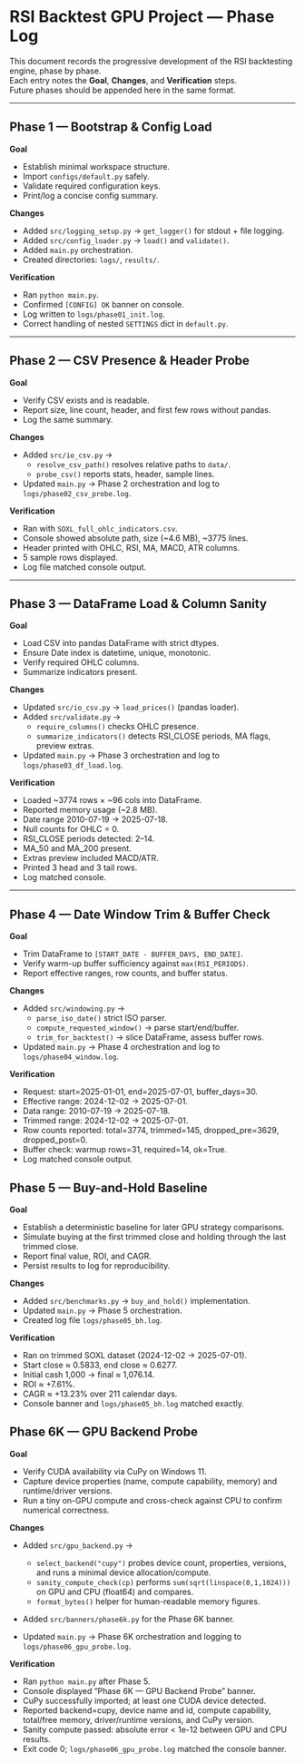 # RSI Backtest GPU Project — Phase Log

This document records the progressive development of the RSI backtesting engine, phase by phase.  
Each entry notes the **Goal**, **Changes**, and **Verification** steps.  
Future phases should be appended here in the same format.

---

## Phase 1 — Bootstrap & Config Load

**Goal**  
- Establish minimal workspace structure.  
- Import `configs/default.py` safely.  
- Validate required configuration keys.  
- Print/log a concise config summary.

**Changes**  
- Added `src/logging_setup.py` → `get_logger()` for stdout + file logging.  
- Added `src/config_loader.py` → `load()` and `validate()`.  
- Added `main.py` orchestration.  
- Created directories: `logs/`, `results/`.  

**Verification**  
- Ran `python main.py`.  
- Confirmed `[CONFIG] OK` banner on console.  
- Log written to `logs/phase01_init.log`.  
- Correct handling of nested `SETTINGS` dict in `default.py`.  

---

## Phase 2 — CSV Presence & Header Probe

**Goal**  
- Verify CSV exists and is readable.  
- Report size, line count, header, and first few rows without pandas.  
- Log the same summary.

**Changes**  
- Added `src/io_csv.py` →  
  - `resolve_csv_path()` resolves relative paths to `data/`.  
  - `probe_csv()` reports stats, header, sample lines.  
- Updated `main.py` → Phase 2 orchestration and log to `logs/phase02_csv_probe.log`.

**Verification**  
- Ran with `SOXL_full_ohlc_indicators.csv`.  
- Console showed absolute path, size (~4.6 MB), ~3775 lines.  
- Header printed with OHLC, RSI, MA, MACD, ATR columns.  
- 5 sample rows displayed.  
- Log file matched console output.  

---

## Phase 3 — DataFrame Load & Column Sanity

**Goal**  
- Load CSV into pandas DataFrame with strict dtypes.  
- Ensure Date index is datetime, unique, monotonic.  
- Verify required OHLC columns.  
- Summarize indicators present.

**Changes**  
- Updated `src/io_csv.py` → `load_prices()` (pandas loader).  
- Added `src/validate.py` →  
  - `require_columns()` checks OHLC presence.  
  - `summarize_indicators()` detects RSI_CLOSE periods, MA flags, preview extras.  
- Updated `main.py` → Phase 3 orchestration and log to `logs/phase03_df_load.log`.

**Verification**  
- Loaded ~3774 rows × ~96 cols into DataFrame.  
- Reported memory usage (~2.8 MB).  
- Date range 2010-07-19 → 2025-07-18.  
- Null counts for OHLC = 0.  
- RSI_CLOSE periods detected: 2–14.  
- MA_50 and MA_200 present.  
- Extras preview included MACD/ATR.  
- Printed 3 head and 3 tail rows.  
- Log matched console.  

---

## Phase 4 — Date Window Trim & Buffer Check

**Goal**  
- Trim DataFrame to `[START_DATE - BUFFER_DAYS, END_DATE]`.  
- Verify warm-up buffer sufficiency against `max(RSI_PERIODS)`.  
- Report effective ranges, row counts, and buffer status.

**Changes**  
- Added `src/windowing.py` →  
  - `parse_iso_date()` strict ISO parser.  
  - `compute_requested_window()` → parse start/end/buffer.  
  - `trim_for_backtest()` → slice DataFrame, assess buffer rows.  
- Updated `main.py` → Phase 4 orchestration and log to `logs/phase04_window.log`.

**Verification**  
- Request: start=2025-01-01, end=2025-07-01, buffer_days=30.  
- Effective range: 2024-12-02 → 2025-07-01.  
- Data range: 2010-07-19 → 2025-07-18.  
- Trimmed range: 2024-12-02 → 2025-07-01.  
- Row counts reported: total=3774, trimmed=145, dropped_pre=3629, dropped_post=0.  
- Buffer check: warmup rows=31, required=14, ok=True.  
- Log matched console output.  


## Phase 5 — Buy-and-Hold Baseline
**Goal**
* Establish a deterministic baseline for later GPU strategy comparisons.
* Simulate buying at the first trimmed close and holding through the last trimmed close.
* Report final value, ROI, and CAGR.
* Persist results to log for reproducibility.

**Changes**
* Added `src/benchmarks.py` → `buy_and_hold()` implementation.
* Updated `main.py` → Phase 5 orchestration.
* Created log file `logs/phase05_bh.log`.

**Verification**
* Ran on trimmed SOXL dataset (2024-12-02 → 2025-07-01).
* Start close ≈ 0.5833, end close ≈ 0.6277.
* Initial cash 1,000 → final ≈ 1,076.14.
* ROI ≈ +7.61%.
* CAGR ≈ +13.23% over 211 calendar days.
* Console banner and `logs/phase05_bh.log` matched exactly.

## Phase 6K — GPU Backend Probe

**Goal**

* Verify CUDA availability via CuPy on Windows 11.
* Capture device properties (name, compute capability, memory) and runtime/driver versions.
* Run a tiny on-GPU compute and cross-check against CPU to confirm numerical correctness.

**Changes**

* Added `src/gpu_backend.py` →

  * `select_backend("cupy")` probes device count, properties, versions, and runs a minimal device allocation/compute.
  * `sanity_compute_check(cp)` performs `sum(sqrt(linspace(0,1,1024)))` on GPU and CPU (float64) and compares.
  * `format_bytes()` helper for human-readable memory figures.
* Added `src/banners/phase6k.py` for the Phase 6K banner.
* Updated `main.py` → Phase 6K orchestration and logging to `logs/phase06_gpu_probe.log`.

**Verification**

* Ran `python main.py` after Phase 5.
* Console displayed “Phase 6K — GPU Backend Probe” banner.
* CuPy successfully imported; at least one CUDA device detected.
* Reported backend=cupy, device name and id, compute capability, total/free memory, driver/runtime versions, and CuPy version.
* Sanity compute passed: absolute error < 1e-12 between GPU and CPU results.
* Exit code 0; `logs/phase06_gpu_probe.log` matched the console banner.

